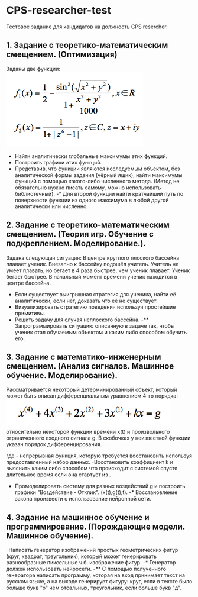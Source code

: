 # CPS-researcher-test
Тестовое задание для кандидатов на должность CPS resercher.

## 1. Задание с теоретико-математическим смещением. (Оптимизация)
Заданы две функции:
 ![alt text](img.png?raw=true)
 
- Найти аналитически глобальные максимумы этих функций.
- Построить графики этих функций.
- Представив, что функции являются исследуемым объектом, без аналитической формы задания (чёрный ящик), найти максимумы функций с помощью какого-либо численного метода. (Метод не обязательно нужно писать самому, можно использовать библиотечный).
-* Для второй функции найти кратчайший путь по поверхности функции из одного максимума в любой другой аналитически или численно.

## 2. Задание с теоретико-математическим смещением. (Теория игр. Обучение с подкреплением. Моделирование.).
Задана следующая ситуация:
В центре круглого плоского бассейна плавает ученик. Внезапно к бассейну подошёл учитель. Учитель не умеет плавать, но бегает в 4 раза быстрее, чем ученик плавает. Ученик бегает быстрее. В начальный момент времени ученик находится в центре бассейна.
- Если существует выигрышная стратегия для ученика, найти её аналитически, если нет, доказать что её не существует.
- Визуализировать стратегию поведения используя простейшие примитивы.
- Решить задачу для случая неплоского бассейна.
-** Запрограммировать ситуацию описанную в задаче так, чтобы ученик стал обучаемым объектом и каким либо способом обучить его. 

## 3. Задание с математико-инженерным смещением. (Анализ сигналов. Машинное обучение. Моделирование).
Рассматривается некоторый детерминированный объект, который может быть описан дифференциальным уравнением 4-го порядка:
![alt text](img2.png?raw=true)
относительно некоторой функции времени x(t) и произвольного ограниченного входного сигнала g. В скобочках у неизвестной функции указан порядок дифференцирования.
	  
где   - непрерывная функция, которую требуется восстановить используя предоставленный набор данных.
-Восстановить коэффициент k и выяснить каким либо способом что происходит с системой спустя длительное время если она стартует из  .
- Промоделировать систему для разных воздействий g и построить графики "Воздействие - Отклик". (x(t),g(t),t).
-* Восстановление закона   произвести с использование нейронной сети.

## 4. Задание на машинное обучение и программирование. (Порождающие модели. Машинное обучение).
-Написать генератор изображений простых геометрических фигур (круг, квадрат, треугольник), который может генерировать разнообразные пиксельные ч.б. изображение фигур.
-* Генератор должен использовать нейросети.
-** С помощью полученного генератора написать программу, которая на вход принимает текст на русском языке, а на выходе генерирует фигуру: круг, если в тексте было больше букв "о" чем отсальных, треугольник, если больше букв "д".
